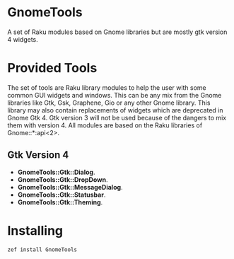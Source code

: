 # GnomeTools
A set of Raku modules based on Gnome libraries but are mostly gtk version 4 widgets.

# Provided Tools
The set of tools are Raku library modules to help the user with some common GUI widgets and windows. This can be any mix from the Gnome libraries like Gtk, Gsk, Graphene, Gio or any other Gnome library. This library may also contain replacements of widgets which are deprecated in Gnome Gtk 4. Gtk version 3 will not be used because of the dangers to mix them with version 4. All modules are based on the Raku libraries of Gnome::*:api<2>.

## Gtk Version 4

* **GnomeTools::Gtk::Dialog**.
* **GnomeTools::Gtk::DropDown**.
* **GnomeTools::Gtk::MessageDialog**.
* **GnomeTools::Gtk::Statusbar**.
* **GnomeTools::Gtk::Theming**.

# Installing
```
zef install GnomeTools
```
